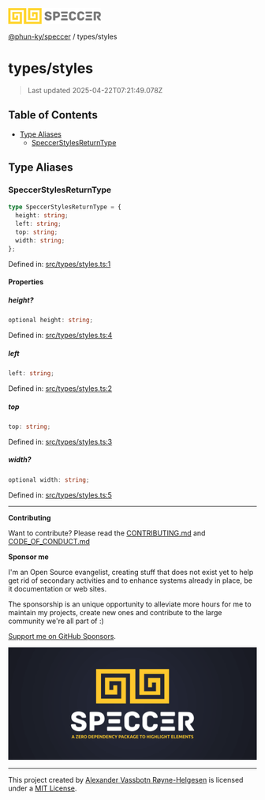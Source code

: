<div>
  <img alt="SPECCER logo" src="https://raw.githubusercontent.com/phun-ky/speccer/main/public/logo-speccer-horizontal-colored-package.svg?raw=true" style="max-height:32px;" />
</div>

[@phun-ky/speccer](../README.md) / types/styles

# types/styles

> Last updated 2025-04-22T07:21:49.078Z

## Table of Contents

- [Type Aliases](#type-aliases)
  - [SpeccerStylesReturnType](#speccerstylesreturntype)

## Type Aliases

### SpeccerStylesReturnType

```ts
type SpeccerStylesReturnType = {
  height: string;
  left: string;
  top: string;
  width: string;
};
```

Defined in:
[src/types/styles.ts:1](https://github.com/phun-ky/speccer/blob/main/src/types/styles.ts#L1)

#### Properties

##### height?

```ts
optional height: string;
```

Defined in:
[src/types/styles.ts:4](https://github.com/phun-ky/speccer/blob/main/src/types/styles.ts#L4)

##### left

```ts
left: string;
```

Defined in:
[src/types/styles.ts:2](https://github.com/phun-ky/speccer/blob/main/src/types/styles.ts#L2)

##### top

```ts
top: string;
```

Defined in:
[src/types/styles.ts:3](https://github.com/phun-ky/speccer/blob/main/src/types/styles.ts#L3)

##### width?

```ts
optional width: string;
```

Defined in:
[src/types/styles.ts:5](https://github.com/phun-ky/speccer/blob/main/src/types/styles.ts#L5)

---

**Contributing**

Want to contribute? Please read the
[CONTRIBUTING.md](https://github.com/phun-ky/speccer/blob/main/CONTRIBUTING.md)
and
[CODE_OF_CONDUCT.md](https://github.com/phun-ky/speccer/blob/main/CODE_OF_CONDUCT.md)

**Sponsor me**

I'm an Open Source evangelist, creating stuff that does not exist yet to help
get rid of secondary activities and to enhance systems already in place, be it
documentation or web sites.

The sponsorship is an unique opportunity to alleviate more hours for me to
maintain my projects, create new ones and contribute to the large community
we're all part of :)

[Support me on GitHub Sponsors](https://github.com/sponsors/phun-ky).

![Speccer banner, with logo and slogan: A zero dependency package to annotate or highlight elements](https://github.com/phun-ky/speccer/blob/main/public/speccer-banner.png?raw=true)

---

This project created by [Alexander Vassbotn Røyne-Helgesen](http://phun-ky.net)
is licensed under a [MIT License](https://choosealicense.com/licenses/mit/).

